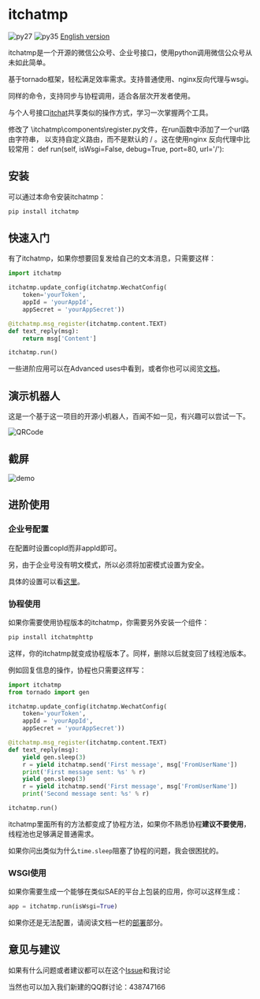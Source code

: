 # itchatmp

![py27][py27] ![py35][py35] [English version][english-version]

itchatmp是一个开源的微信公众号、企业号接口，使用python调用微信公众号从未如此简单。

基于tornado框架，轻松满足效率需求。支持普通使用、nginx反向代理与wsgi。

同样的命令，支持同步与协程调用，适合各层次开发者使用。

与个人号接口[itchat][itchat]共享类似的操作方式，学习一次掌握两个工具。

修改了 \itchatmp\components\register.py文件，在run函数中添加了一个url路由字符串，
以支持自定义路由，而不是默认的 / 。这在使用nginx 反向代理中比较常用：
def run(self, isWsgi=False, debug=True, port=80, url='/'):

## 安装

可以通过本命令安装itchatmp：

```python
pip install itchatmp
```

## 快速入门

有了itchatmp，如果你想要回复发给自己的文本消息，只需要这样：

```python
import itchatmp

itchatmp.update_config(itchatmp.WechatConfig(
    token='yourToken',
    appId = 'yourAppId',
    appSecret = 'yourAppSecret'))

@itchatmp.msg_register(itchatmp.content.TEXT)
def text_reply(msg):
    return msg['Content']

itchatmp.run()
```

一些进阶应用可以在Advanced uses中看到，或者你也可以阅览[文档][document]。

## 演示机器人

这是一个基于这一项目的开源小机器人，百闻不如一见，有兴趣可以尝试一下。

![QRCode][robot-qr]

## 截屏

![demo][demo]

## 进阶使用

### 企业号配置

在配置时设置copId而非appId即可。

另，由于企业号没有明文模式，所以必须将加密模式设置为安全。

具体的设置可以看[这里][document-enterprise]。

### 协程使用

如果你需要使用协程版本的itchatmp，你需要另外安装一个组件：

```python
pip install itchatmphttp
```

这样，你的itchatmp就变成协程版本了。同样，删除以后就变回了线程池版本。

例如回复信息的操作，协程也只需要这样写：

```python
import itchatmp
from tornado import gen

itchatmp.update_config(itchatmp.WechatConfig(
    token='yourToken',
    appId = 'yourAppId',
    appSecret = 'yourAppSecret'))

@itchatmp.msg_register(itchatmp.content.TEXT)
def text_reply(msg):
    yield gen.sleep(3)
    r = yield itchatmp.send('First message', msg['FromUserName'])
    print('First message sent: %s' % r)
    yield gen.sleep(3)
    r = yield itchatmp.send('First message', msg['FromUserName'])
    print('Second message sent: %s' % r)

itchatmp.run()
```

itchatmp里面所有的方法都变成了协程方法，如果你不熟悉协程**建议不要使用**，线程池也足够满足普通需求。

如果你问出类似为什么`time.sleep`阻塞了协程的问题，我会很困扰的。

### WSGI使用

如果你需要生成一个能够在类似SAE的平台上包装的应用，你可以这样生成：

```python
app = itchatmp.run(isWsgi=True)
```

如果你还是无法配置，请阅读文档一栏的[部署][document-deploy]部分。

## 意见与建议

如果有什么问题或者建议都可以在这个[Issue][issue#1]和我讨论

当然也可以加入我们新建的QQ群讨论：438747166

[py27]: https://img.shields.io/badge/python-2.7-ff69b4.svg
[py35]: https://img.shields.io/badge/python-3.5-red.svg
[english-version]: https://github.com/littlecodersh/itchatmp/blob/master/README_EN.md
[itchat]: https://github.com/littlecodersh/itchat
[document]: http://itchatmp.readthedocs.io/zh_CN/latest/
[document-enterprise]: http://itchatmp.readthedocs.io/zh_CN/latest/intro/enterprise/
[robot-qr]: http://7xrip4.com1.z0.glb.clouddn.com/MyPlatform%2F%E6%BC%94%E7%A4%BA%E4%BA%8C%E7%BB%B4%E7%A0%81.jpg?imageView/2/w/200/
[demo]: http://7xrip4.com1.z0.glb.clouddn.com/MyPlatform%2F%E5%85%AC%E4%BC%97%E5%8F%B7%E6%BC%94%E7%A4%BA.png?imageView/2/w/200/
[document-deploy]: http://itchatmp.readthedocs.io/zh_CN/latest/other/deploy/
[issue#1]: https://github.com/littlecodersh/itchatmp/issues/1
